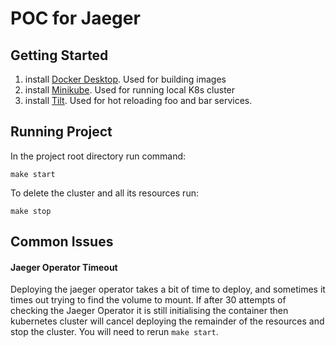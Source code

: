 # POC for Jaeger
## Getting Started
1. install [Docker Desktop](https://www.docker.com/products/docker-desktop/). Used for building images
2. install [Minikube](https://minikube.sigs.k8s.io/docs/start/). Used for running local K8s cluster
3. install [Tilt](https://tilt.dev). Used for hot reloading foo and bar services.

## Running Project
In the project root directory run command:
```text
make start
```
To delete the cluster and all its resources run:
```text
make stop
```

## Common Issues
#### Jaeger Operator Timeout
Deploying the jaeger operator takes a bit of time to deploy, and sometimes it times out trying to find the volume to mount. If after
30 attempts of checking the Jaeger Operator it is still initialising the container then kubernetes cluster will cancel deploying the
remainder of the resources and stop the cluster. You will need to rerun `make start`.


